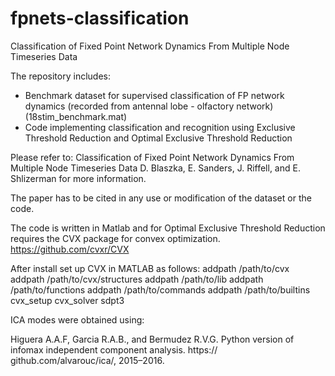 # fpnets-classification
Classification of Fixed Point Network Dynamics From Multiple Node Timeseries Data

The repository includes: 
* Benchmark dataset for supervised classification of FP network dynamics (recorded from antennal lobe - olfactory network)
  (18stim_benchmark.mat)
* Code implementing classification and recognition using Exclusive Threshold Reduction and Optimal Exclusive Threshold Reduction

Please refer to:
  Classification of Fixed Point Network Dynamics From Multiple Node Timeseries Data
  D. Blaszka, E. Sanders, J. Riffell, and E. Shlizerman
for more information.

The paper has to be cited in any use or modification of the dataset or the code.

The code is written in Matlab and for Optimal Exclusive Threshold Reduction requires the CVX package for convex optimization.
https://github.com/cvxr/CVX

After install set up CVX in MATLAB as follows:
addpath /path/to/cvx
addpath /path/to/cvx/structures
addpath /path/to/lib
addpath /path/to/functions
addpath /path/to/commands
addpath /path/to/builtins
cvx_setup
cvx_solver sdpt3

ICA modes were obtained using:

Higuera A.A.F, Garcia R.A.B., and Bermudez R.V.G. Python version of infomax independent component analysis. https:// github.com/alvarouc/ica/, 2015–2016.
